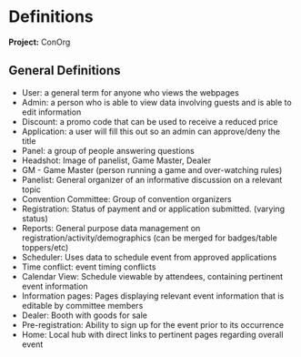 # Definitions

**Project:** ConOrg

## General Definitions

- User: a general term for anyone who views the webpages
- Admin: a person who is able to view data involving guests and is able to edit information
- Discount: a promo code that can be used to receive a reduced price
- Application: a user will fill this out so an admin can approve/deny the title
- Panel: a group of people answering questions
- Headshot: Image of panelist, Game Master, Dealer
- GM - Game Master (person running a game and over-watching rules)
- Panelist: General organizer of an informative discussion on a relevant topic
- Convention Committee: Group of convention organizers
- Registration: Status of payment and or application submitted. (varying status)
- Reports: General purpose data management on registration/activity/demographics (can be merged for badges/table toppers/etc)
- Scheduler: Uses data to schedule event from approved applications
- Time conflict: event timing conflicts
- Calendar View: Schedule viewable by attendees, containing pertinent event information
- Information pages: Pages displaying relevant event information that is editable by committee members
- Dealer: Booth with goods for sale
- Pre-registration: Ability to sign up for the event prior to its occurrence
- Home: Local hub with direct links to pertinent pages regarding overall event